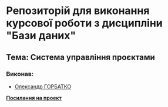 # Репозиторій для виконання курсової роботи з дисципліни "Бази даних"

## Тема: Система управління проєктами

### Виконав:

* [Олександр ГОРБАТКО](https://t.me/afkasherr)


**[Посилання на проект](https://just-hoshinon.github.io/db_course_work/)**